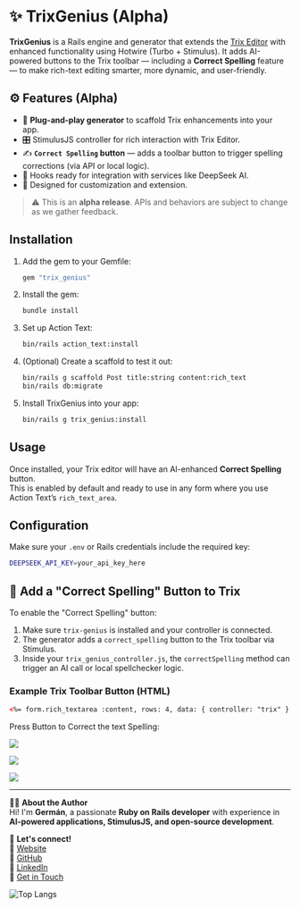# ✨ TrixGenius (Alpha)

**TrixGenius** is a Rails engine and generator that extends the [Trix Editor](https://github.com/basecamp/trix) with enhanced functionality using Hotwire (Turbo + Stimulus). It adds AI-powered buttons to the Trix toolbar — including a **Correct Spelling** feature — to make rich-text editing smarter, more dynamic, and user-friendly.

## ⚙️ Features (Alpha)

- 🚀 **Plug-and-play generator** to scaffold Trix enhancements into your app.
- 🎛️ StimulusJS controller for rich interaction with Trix Editor.
- ✍️ **`Correct Spelling` button** — adds a toolbar button to trigger spelling corrections (via API or local logic).
- 🔌 Hooks ready for integration with services like DeepSeek AI.
- 🧪 Designed for customization and extension.

> ⚠️ This is an **alpha release**. APIs and behaviors are subject to change as we gather feedback.
> 

## Installation

1. Add the gem to your Gemfile:

    ```ruby
    gem "trix_genius"
    ```

2. Install the gem:

    ```bash
    bundle install
    ```

3. Set up Action Text:

    ```bash
    bin/rails action_text:install
    ```

4. (Optional) Create a scaffold to test it out:

    ```bash
    bin/rails g scaffold Post title:string content:rich_text
    bin/rails db:migrate
    ```

5. Install TrixGenius into your app:

    ```bash
    bin/rails g trix_genius:install
    ```

## Usage

Once installed, your Trix editor will have an AI-enhanced **Correct Spelling** button.  
This is enabled by default and ready to use in any form where you use Action Text’s `rich_text_area`.

## Configuration

Make sure your `.env` or Rails credentials include the required key:

```bash
DEEPSEEK_API_KEY=your_api_key_here
```

## 🧠 Add a "Correct Spelling" Button to Trix

To enable the "Correct Spelling" button:

1. Make sure `trix-genius` is installed and your controller is connected.
2. The generator adds a `correct_spelling` button to the Trix toolbar via Stimulus.
3. Inside your `trix_genius_controller.js`, the `correctSpelling` method can trigger an AI call or local spellchecker logic.

### Example Trix Toolbar Button (HTML)

````html
<%= form.rich_textarea :content, rows: 4, data: { controller: "trix" }, class: ["block shadow-sm rounded-md border px-3 py-2 mt-2 w-full", {"border-gray-400 focus:outline-blue-600": post.errors[:content].none?, "border-red-400 focus:outline-red-600": post.errors[:content].any?}] %>
````
Press Button to Correct the text Spelling:

![](/home/ggerman/ruby/create_gem/generator/trix_genius/src/cs.png)

![](/home/ggerman/ruby/create_gem/generator/trix_genius/src/Screenshot_20250410_123036.png)

![](/home/ggerman/ruby/create_gem/generator/trix_genius/src/Screenshot_20250410_122848.png)



---

👨‍💻 **About the Author**  
Hi! I'm **Germán**, a passionate **Ruby on Rails developer** with experience in **AI-powered applications, StimulusJS, and open-source development**.  

📢 **Let's connect!**  
🔗 [Website](https://www.rubystacknews.com/)  
🐙 [GitHub](https://github.com/ggerman)  
💼 [LinkedIn](https://www.linkedin.com/in/germ%C3%A1n-silva-56a12622/)  
📧 [Get in Touch](https://rubystacknews.com/get-in-touch/)  


![Top Langs](https://github-readme-stats.vercel.app/api/top-langs/?username=ggerman&hide_progress=true)


```
